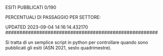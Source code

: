ESITI PUBBLICATI 0/190 

PERCENTUALI DI PASSAGGIO PER SETTORE:

UPDATED 2023-09-04 14:16:14.432170
###################################################### 

Si tratta di un semplice script in python per controllare quando sono pubblicati gli esiti (ASN 2021, sesto quadrimestre).

